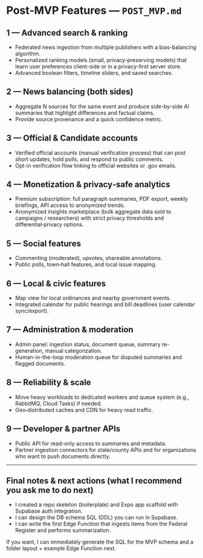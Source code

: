 # Post‑MVP Features — `POST_MVP.md`

## 1 — Advanced search & ranking

* Federated news ingestion from multiple publishers with a bias-balancing algorithm.
* Personalized ranking models (small, privacy-preserving models) that learn user preferences client-side or in a privacy-first server store.
* Advanced boolean filters, timeline sliders, and saved searches.

## 2 — News balancing (both sides)

* Aggregate N sources for the same event and produce side-by-side AI summaries that highlight differences and factual claims.
* Provide source provenance and a quick confidence metric.

## 3 — Official & Candidate accounts

* Verified official accounts (manual verification process) that can post short updates, hold polls, and respond to public comments.
* Opt-in verification flow linking to official websites or .gov emails.

## 4 — Monetization & privacy‑safe analytics

* Premium subscription: full paragraph summaries, PDF export, weekly briefings, API access to anonymized trends.
* Anonymized insights marketplace (bulk aggregate data sold to campaigns / researchers) with strict privacy thresholds and differential‑privacy options.

## 5 — Social features

* Commenting (moderated), upvotes, shareable annotations.
* Public polls, town‑hall features, and local issue mapping.

## 6 — Local & civic features

* Map view for local ordinances and nearby government events.
* Integrated calendar for public hearings and bill deadlines (user calendar sync/export).

## 7 — Administration & moderation

* Admin panel: ingestion status, document queue, summary re-generation, manual categorization.
* Human-in-the-loop moderation queue for disputed summaries and flagged documents.

## 8 — Reliability & scale

* Move heavy workloads to dedicated workers and queue system (e.g., RabbitMQ, Cloud Tasks) if needed.
* Geo‑distributed caches and CDN for heavy read traffic.

## 9 — Developer & partner APIs

* Public API for read-only access to summaries and metadata.
* Partner ingestion connectors for state/county APIs and for organizations who want to push documents directly.

---

## Final notes & next actions (what I recommend you ask me to do next)

* I created a repo skeleton (boilerplate) and Expo app scaffold with Supabase auth integration.
* I can design the DB schema SQL (DDL) you can run in Supabase.
* I can write the first Edge Function that ingests items from the Federal Register and performs summarization.

If you want, I can immediately generate the SQL for the MVP schema and a folder layout + example Edge Function next.
